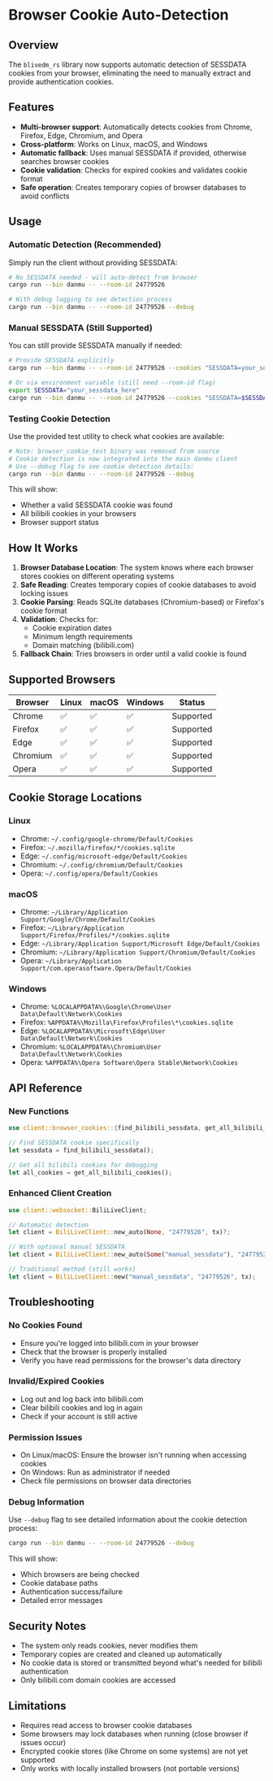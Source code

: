 # Browser Cookie Auto-Detection

## Overview

The `blivedm_rs` library now supports automatic detection of SESSDATA cookies from your browser, eliminating the need to manually extract and provide authentication cookies.

## Features

- **Multi-browser support**: Automatically detects cookies from Chrome, Firefox, Edge, Chromium, and Opera
- **Cross-platform**: Works on Linux, macOS, and Windows
- **Automatic fallback**: Uses manual SESSDATA if provided, otherwise searches browser cookies
- **Cookie validation**: Checks for expired cookies and validates cookie format
- **Safe operation**: Creates temporary copies of browser databases to avoid conflicts

## Usage

### Automatic Detection (Recommended)

Simply run the client without providing SESSDATA:

```bash
# No SESSDATA needed - will auto-detect from browser
cargo run --bin danmu -- --room-id 24779526

# With debug logging to see detection process
cargo run --bin danmu -- --room-id 24779526 --debug
```

### Manual SESSDATA (Still Supported)

You can still provide SESSDATA manually if needed:

```bash
# Provide SESSDATA explicitly
cargo run --bin danmu -- --room-id 24779526 --cookies "SESSDATA=your_sessdata_here"

# Or via environment variable (still need --room-id flag)
export SESSDATA="your_sessdata_here"
cargo run --bin danmu -- --room-id 24779526 --cookies "SESSDATA=$SESSDATA"
```

### Testing Cookie Detection

Use the provided test utility to check what cookies are available:

```bash
# Note: browser_cookie_test binary was removed from source
# Cookie detection is now integrated into the main danmu client
# Use --debug flag to see cookie detection details:
cargo run --bin danmu -- --room-id 24779526 --debug
```

This will show:
- Whether a valid SESSDATA cookie was found
- All bilibili cookies in your browsers
- Browser support status

## How It Works

1. **Browser Database Location**: The system knows where each browser stores cookies on different operating systems
2. **Safe Reading**: Creates temporary copies of cookie databases to avoid locking issues
3. **Cookie Parsing**: Reads SQLite databases (Chromium-based) or Firefox's cookie format
4. **Validation**: Checks for:
   - Cookie expiration dates
   - Minimum length requirements
   - Domain matching (bilibili.com)
5. **Fallback Chain**: Tries browsers in order until a valid cookie is found

## Supported Browsers

| Browser   | Linux | macOS | Windows | Status |
|-----------|-------|--------|---------|---------|
| Chrome    | ✅     | ✅      | ✅       | Supported |
| Firefox   | ✅     | ✅      | ✅       | Supported |
| Edge      | ✅     | ✅      | ✅       | Supported |
| Chromium  | ✅     | ✅      | ✅       | Supported |
| Opera     | ✅     | ✅      | ✅       | Supported |

## Cookie Storage Locations

### Linux
- Chrome: `~/.config/google-chrome/Default/Cookies`
- Firefox: `~/.mozilla/firefox/*/cookies.sqlite`
- Edge: `~/.config/microsoft-edge/Default/Cookies`
- Chromium: `~/.config/chromium/Default/Cookies`
- Opera: `~/.config/opera/Default/Cookies`

### macOS
- Chrome: `~/Library/Application Support/Google/Chrome/Default/Cookies`
- Firefox: `~/Library/Application Support/Firefox/Profiles/*/cookies.sqlite`
- Edge: `~/Library/Application Support/Microsoft Edge/Default/Cookies`
- Chromium: `~/Library/Application Support/Chromium/Default/Cookies`
- Opera: `~/Library/Application Support/com.operasoftware.Opera/Default/Cookies`

### Windows
- Chrome: `%LOCALAPPDATA%\Google\Chrome\User Data\Default\Network\Cookies`
- Firefox: `%APPDATA%\Mozilla\Firefox\Profiles\*\cookies.sqlite`
- Edge: `%LOCALAPPDATA%\Microsoft\Edge\User Data\Default\Network\Cookies`
- Chromium: `%LOCALAPPDATA%\Chromium\User Data\Default\Network\Cookies`
- Opera: `%APPDATA%\Opera Software\Opera Stable\Network\Cookies`

## API Reference

### New Functions

```rust
use client::browser_cookies::{find_bilibili_sessdata, get_all_bilibili_cookies};

// Find SESSDATA cookie specifically
let sessdata = find_bilibili_sessdata();

// Get all bilibili cookies for debugging
let all_cookies = get_all_bilibili_cookies();
```

### Enhanced Client Creation

```rust
use client::websocket::BiliLiveClient;

// Automatic detection
let client = BiliLiveClient::new_auto(None, "24779526", tx)?;

// With optional manual SESSDATA
let client = BiliLiveClient::new_auto(Some("manual_sessdata"), "24779526", tx)?;

// Traditional method (still works)
let client = BiliLiveClient::new("manual_sessdata", "24779526", tx);
```

## Troubleshooting

### No Cookies Found
- Ensure you're logged into bilibili.com in your browser
- Check that the browser is properly installed
- Verify you have read permissions for the browser's data directory

### Invalid/Expired Cookies
- Log out and log back into bilibili.com
- Clear bilibili cookies and log in again
- Check if your account is still active

### Permission Issues
- On Linux/macOS: Ensure the browser isn't running when accessing cookies
- On Windows: Run as administrator if needed
- Check file permissions on browser data directories

### Debug Information
Use `--debug` flag to see detailed information about the cookie detection process:

```bash
cargo run --bin danmu -- --room-id 24779526 --debug
```

This will show:
- Which browsers are being checked
- Cookie database paths
- Authentication success/failure
- Detailed error messages

## Security Notes

- The system only reads cookies, never modifies them
- Temporary copies are created and cleaned up automatically
- No cookie data is stored or transmitted beyond what's needed for bilibili authentication
- Only bilibili.com domain cookies are accessed

## Limitations

- Requires read access to browser cookie databases
- Some browsers may lock databases when running (close browser if issues occur)
- Encrypted cookie stores (like Chrome on some systems) are not yet supported
- Only works with locally installed browsers (not portable versions)
